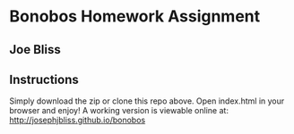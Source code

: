 # Bonobos Homework Assignment

## Joe Bliss

## Instructions

Simply download the zip or clone this repo above. Open index.html in your browser and enjoy! A working version is viewable online at: http://josephjbliss.github.io/bonobos

